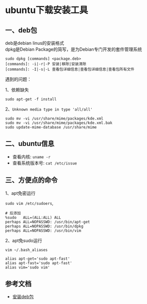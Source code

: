 <!-- 2017/924 -->

# ubuntu下载安装工具

## 一、deb包

deb是debian linus的安装格式</br>
dpkg是Debian Package的简写，是为Debian专门开发的套件管理系统

```shell
sudo dpkg [commands] <package.deb>
[commands]: -i|-r|-P 安装|移除|安装清除
[commands]: -I|-s|-L 查看包详细信息|查看包详细信息|查看包所有文件
```

遇到的问题：

1、依赖缺失

```shell
sudo apt-get -f install
```
2、`Unknown media type in type 'all/all'`
```shell
sudo mv -vi /usr/share/mime/packages/kde.xml 
sudo mv -vi /usr/share/mime/packages/kde.xml.bak
sudo update-mime-database /usr/share/mime
```

## 二、ubuntu信息

- 查看内核: `uname -r`
- 查看系统版本号: `cat /etc/issue`

## 三、方便点的命令

1、apt免密运行

`sudo vim /etc/sudoers`, 

```shell
# 后添加
%sudo   ALL=(ALL:ALL) ALL
perhaps ALL=NOPASSWD: /usr/bin/apt-get
perhaps ALL=NOPASSWD: /usr/bin/dpkg
perhaps ALL=NOPASSWD: /usr/bin/vim
```

2、apt免sudo运行

`vim ~/.bash_aliases`

```shell
alias apt-get='sudo apt-fast'
alias apt-fast='sudo apt-fast'
alias vim='sudo vim'
```

## 参考文档

- [安装deb包](https://chentao92.github.io/2016/09/19/ubuntu16.04%E5%AE%89%E8%A3%85deb%E8%BD%AF%E4%BB%B6%E5%8C%85%E6%AD%A5%E9%AA%A4/)
